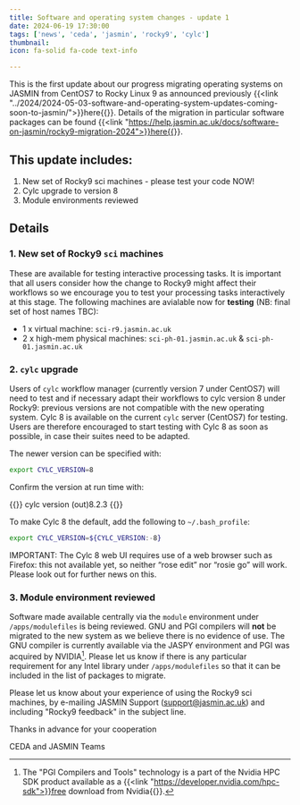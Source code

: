 ```yaml
---
title: Software and operating system changes - update 1
date: 2024-06-19 17:30:00
tags: ['news', 'ceda', 'jasmin', 'rocky9', 'cylc']
thumbnail:
icon: fa-solid fa-code text-info

---
```


This is the first update about our progress migrating operating systems on JASMIN from CentOS7 to Rocky Linux 9 as announced previously {{<link "../2024/2024-05-03-software-and-operating-system-updates-coming-soon-to-jasmin/">}}here{{</link>}}. Details of the migration in particular software packages can be found {{<link "https://help.jasmin.ac.uk/docs/software-on-jasmin/rocky9-migration-2024">}}here{{</link>}}.

## This update includes:

1. New set of Rocky9 sci machines - please test your code NOW!
1. Cylc upgrade to version 8
1. Module environments reviewed

## Details

### 1. New set of Rocky9 `sci` machines

These are available for testing interactive processing tasks. It is important that all users consider how the change to Rocky9 might affect their workflows so we encourage you to test your processing tasks interactively at this stage. The following machines are avialable now for **testing** (NB: final set of host names TBC):
 
 * 1 x virtual machine:  `sci-r9.jasmin.ac.uk`
 * 2 x high-mem physical machines: `sci-ph-01.jasmin.ac.uk` & `sci-ph-01.jasmin.ac.uk`

### 2. `cylc` upgrade

Users of `cylc` workflow manager (currently version 7 under CentOS7) will need to test and if necessary adapt their workflows to cylc version 8 under Rocky9: previous versions are not compatible with the new operating system. Cylc 8 is available on the current `cylc` server (CentOS7) for testing. Users are therefore encouraged to start testing with Cylc 8 as soon as possible, in case their suites need to be adapted.

The newer version can be specified with:

```bash
export CYLC_VERSION=8
```

Confirm the version at run time with:

{{<command>}}
cylc version
(out)8.2.3
{{</command>}}

To make Cylc 8 the default, add the following to `~/.bash_profile`:

```bash
export CYLC_VERSION=${CYLC_VERSION:-8}
```

IMPORTANT: The Cylc 8 web UI requires use of a web browser such as Firefox: this not available yet, so  neither “rose edit” nor “rosie go” will work. Please look out for further news on this.

### 3. Module environment reviewed

Software made available centrally via the `module` environment under `/apps/modulefiles` is being reviewed. GNU and PGI compilers will **not** be migrated to the new system as we believe there is no evidence of use. The GNU compiler is currently available via the JASPY environment and PGI was acquired by NVIDIA[^1]. Please let us know if there is any particular requirement for any Intel library under `/apps/modulefiles` so that it can be included in the list of packages to migrate.

Please let us know about your experience of using the Rocky9 sci machines, by e-mailing JASMIN Support (support@jasmin.ac.uk) and including "Rocky9 feedback" in the subject line.

Thanks in advance for your cooperation

CEDA and JASMIN Teams

[^1]: The "PGI Compilers and Tools" technology is a part of the Nvidia HPC SDK product available as a {{<link "https://developer.nvidia.com/hpc-sdk">}}free download from Nvidia{{</link>}}.

